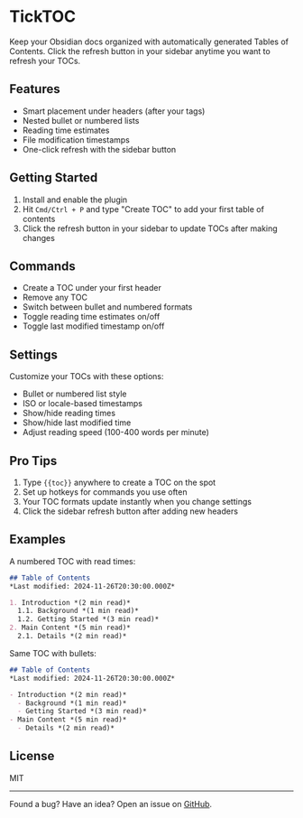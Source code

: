 # TickTOC

Keep your Obsidian docs organized with automatically generated Tables of Contents. Click the refresh button in your sidebar anytime you want to refresh your TOCs.

## Features

- Smart placement under headers (after your tags)
- Nested bullet or numbered lists
- Reading time estimates
- File modification timestamps
- One-click refresh with the sidebar button

## Getting Started

1. Install and enable the plugin
2. Hit `Cmd/Ctrl + P` and type "Create TOC" to add your first table of contents
3. Click the refresh button in your sidebar to update TOCs after making changes

## Commands

- Create a TOC under your first header
- Remove any TOC
- Switch between bullet and numbered formats
- Toggle reading time estimates on/off
- Toggle last modified timestamp on/off

## Settings

Customize your TOCs with these options:

- Bullet or numbered list style
- ISO or locale-based timestamps
- Show/hide reading times
- Show/hide last modified time
- Adjust reading speed (100-400 words per minute)

## Pro Tips

1. Type `{{toc}}` anywhere to create a TOC on the spot
2. Set up hotkeys for commands you use often
3. Your TOC formats update instantly when you change settings
4. Click the sidebar refresh button after adding new headers

## Examples

A numbered TOC with read times:
```markdown
## Table of Contents
*Last modified: 2024-11-26T20:30:00.000Z*

1. Introduction *(2 min read)*
  1.1. Background *(1 min read)*
  1.2. Getting Started *(3 min read)*
2. Main Content *(5 min read)*
  2.1. Details *(2 min read)*
```

Same TOC with bullets:
```markdown
## Table of Contents
*Last modified: 2024-11-26T20:30:00.000Z*

- Introduction *(2 min read)*
  - Background *(1 min read)*
  - Getting Started *(3 min read)*
- Main Content *(5 min read)*
  - Details *(2 min read)*
```

## License

MIT

---
Found a bug? Have an idea? Open an issue on [GitHub](link-to-repo).
